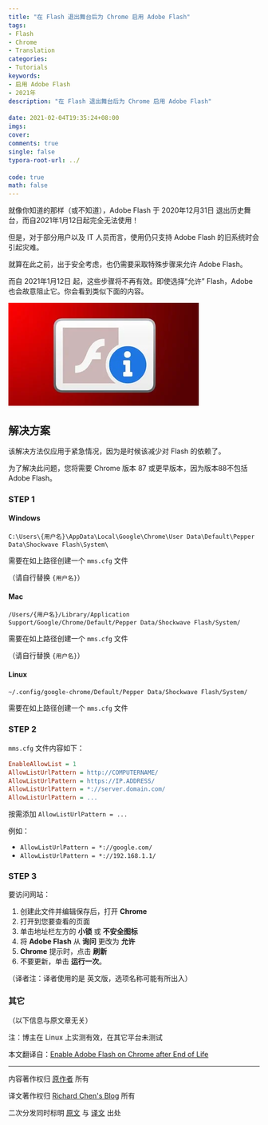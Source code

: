 ```yaml
---
title: "在 Flash 退出舞台后为 Chrome 启用 Adobe Flash"  
tags:  
- Flash
- Chrome
- Translation
categories:  
- Tutorials
keywords:
- 启用 Adobe Flash
- 2021年
description: "在 Flash 退出舞台后为 Chrome 启用 Adobe Flash"  

date: 2021-02-04T19:35:24+08:00  
imgs:
cover:  
comments: true  
single: false
typora-root-url: ../
  
code: true  
math: false  
---
```




就像你知道的那样（或不知道），Adobe Flash 于 2020年12月31日 退出历史舞台，而自2021年1月12日起完全无法使用！

<!--more-->

但是，对于部分用户以及 IT 人员而言，使用仍只支持 Adobe Flash 的旧系统时会引起灾难。

就算在此之前，出于安全考虑，也仍需要采取特殊步骤来允许 Adobe Flash。

而自 2021年1月12日 起，这些步骤将不再有效。即使选择“允许” Flash，Adobe 也会故意阻止它。你会看到类似下面的内容。

![Adobe Flash 已禁用](/img/enable-adobe-flash-chrome-after-end-of-life/Disabled.png)

## 解决方案

该解决方法仅应用于紧急情况，因为是时候该减少对 Flash 的依赖了。

为了解决此问题，您将需要 Chrome 版本 87 或更早版本，因为版本88不包括 Adobe Flash。

### STEP 1

#### Windows

```
C:\Users\{用户名}\AppData\Local\Google\Chrome\User Data\Default\Pepper Data\Shockwave Flash\System\
```

需要在如上路径创建一个 `mms.cfg` 文件

（请自行替换 `{用户名}`）

#### Mac

```
/Users/{用户名}/Library/Application Support/Google/Chrome/Default/Pepper Data/Shockwave Flash/System/
```

需要在如上路径创建一个 `mms.cfg` 文件

（请自行替换 `{用户名}`）

#### Linux

```
~/.config/google-chrome/Default/Pepper Data/Shockwave Flash/System/
```

需要在如上路径创建一个 `mms.cfg` 文件

### STEP 2

`mms.cfg` 文件内容如下：

```cfg
EnableAllowList = 1
AllowListUrlPattern = http://COMPUTERNAME/
AllowListUrlPattern = https://IP.ADDRESS/
AllowListUrlPattern = *://server.domain.com/
AllowListUrlPattern = ...
```

按需添加 `AllowListUrlPattern = ...`

例如：

- `AllowListUrlPattern = *://google.com/`
- `AllowListUrlPattern = *://192.168.1.1/`

### STEP 3

要访问网站：

1. 创建此文件并编辑保存后，打开 **Chrome**
2. 打开到您要查看的页面
3. 单击地址栏左方的 **小锁** 或 **不安全图标**
4. 将 **Adobe Flash** 从 **询问** 更改为 **允许**
5. **Chrome** 提示时，点击 **刷新**
6. 不要更新，单击 **运行一次**。

（译者注：译者使用的是 英文版，选项名称可能有所出入）

### 其它

（以下信息与原文章无关）

注：博主在 Linux 上实测有效，在其它平台未测试

本文翻译自：[Enable Adobe Flash on Chrome after End of Life](https://www.stephenwagner.com/2021/01/13/enable-adobe-flash-chrome-after-end-of-life/)



---

内容著作权归 [原作者](https://www.stephenwagner.com/) 所有

译文著作权归 [Richard Chen's Blog](https://iochen.com/) 所有

二次分发同时标明 [原文]((https://www.stephenwagner.com/2021/01/13/enable-adobe-flash-chrome-after-end-of-life/)) 与 [译文](https://iochen.com/post/enable-adobe-flash-chrome-after-end-of-life/) 出处